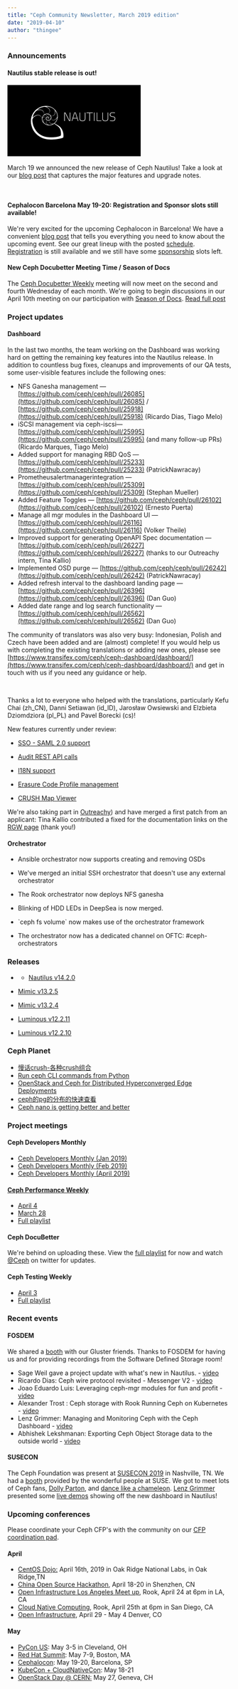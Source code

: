 ```yaml
---
title: "Ceph Community Newsletter, March 2019 edition"
date: "2019-04-10"
author: "thingee"
---
```


### Announcements

#### Nautilus stable release is out!

[![](images/nautilus.svg_-300x160.png)](images/nautilus.svg_.png)

March 19 we announced the new release of Ceph Nautilus! Take a look at our [blog post](https://ceph.com/releases/v14-2-0-nautilus-released/) that captures the major features and upgrade notes.

 

#### Cephalocon Barcelona May 19-20: Registration and Sponsor slots still available!

We're very excited for the upcoming Cephalocon in Barcelona! We have a convenient [blog post](https://ceph.com/community/cephalocon-barcelona/) that tells you everything you need to know about the upcoming event. See our great lineup with the posted [schedule](http://ceph.com/cephalocon/barcelona-2019/cephalocon-2019-barcelona-schedule/). [Registration](https://www.cvent.com/d/p6qjsh/4W?tw=0A-C7-A7-F1-14-4C-37-96-92-DD-A4-1A-9A-96-AB-50) is still available and we still have some [sponsorship](https://www2.thelinuxfoundation.org/sponsor-cephalocon19) slots left.

#### New Ceph Docubetter Meeting Time / Season of Docs

The [Ceph Docubetter Weekly](https://pad.ceph.com/p/Ceph_Documentation) meeting will now meet on the second and fourth Wednesday of each month. We're going to begin discussions in our April 10th meeting on our participation with [Season of Docs](https://developers.google.com/season-of-docs/). [Read full post](https://marc.info/?l=ceph-devel&m=154844885015165&w=2)

### Project updates

#### Dashboard

In the last two months, the team working on the Dashboard was working hard on getting the remaining key features into the Nautilus release. In addition to countless bug fixes, cleanups and improvements of our QA tests, some user-visible features include the following ones:

- NFS Ganesha management — [https://github.com/ceph/ceph/pull/26085](https://github.com/ceph/ceph/pull/26085) / [https://github.com/ceph/ceph/pull/25918](https://github.com/ceph/ceph/pull/25918) (Ricardo Dias, Tiago Melo)
- iSCSI management via ceph-iscsi— [https://github.com/ceph/ceph/pull/25995](https://github.com/ceph/ceph/pull/25995) (and many follow-up PRs) (Ricardo Marques, Tiago Melo)
- Added support for managing RBD QoS — [https://github.com/ceph/ceph/pull/25233](https://github.com/ceph/ceph/pull/25233) (PatrickNawracay)
- Prometheusalertmanagerintegration — [https://github.com/ceph/ceph/pull/25309](https://github.com/ceph/ceph/pull/25309) (Stephan Mueller)
- Added Feature Toggles — [https://github.com/ceph/ceph/pull/26102](https://github.com/ceph/ceph/pull/26102) (Ernesto Puerta)
- Manage all mgr modules in the Dashboard UI — [https://github.com/ceph/ceph/pull/26116](https://github.com/ceph/ceph/pull/26116) (Volker Theile)
- Improved support for generating OpenAPI Spec documentation — [https://github.com/ceph/ceph/pull/26227](https://github.com/ceph/ceph/pull/26227) (thanks to our Outreachy intern, Tina Kallio)
- Implemented OSD purge — [https://github.com/ceph/ceph/pull/26242](https://github.com/ceph/ceph/pull/26242) (PatrickNawracay)
- Added refresh interval to the dashboard landing page — [https://github.com/ceph/ceph/pull/26396](https://github.com/ceph/ceph/pull/26396) (Dan Guo)
- Added date range and log search functionality — [https://github.com/ceph/ceph/pull/26562](https://github.com/ceph/ceph/pull/26562) (Dan Guo)

The community of translators was also very busy: Indonesian, Polish and Czech have been added and are (almost) complete! If you would help us with completing the existing translations or adding new ones, please see [https://www.transifex.com/ceph/ceph-dashboard/dashboard/](https://www.transifex.com/ceph/ceph-dashboard/dashboard/) and get in touch with us if you need any guidance or help.

 

Thanks a lot to everyone who helped with the translations, particularly Kefu Chai (zh\_CN), Danni Setiawan (id\_ID), Jarosław Owsiewski and Elzbieta Dziomdziora (pl\_PL) and Pavel Borecki (cs)!

New features currently under review:

- [SSO - SAML 2.0 support](https://github.com/ceph/ceph/pull/24489)

- [Audit REST API calls](https://github.com/ceph/ceph/pull/24475)

- [I18N support](https://github.com/ceph/ceph/pull/24803)

- [Erasure Code Profile management](https://github.com/ceph/ceph/pull/24627)

- [CRUSH Map Viewer](https://github.com/ceph/ceph/pull/24766)

We're also taking part in [Outreachy](https://www.outreachy.org/)) and have merged a first patch from an applicant: Tina Kallio contributed a fixed for the documentation links on the [RGW page](https://github.com/ceph/ceph/pull/24612) (thank you!)

#### Orchestrator

- Ansible orchestrator now supports creating and removing OSDs

- We've merged an initial SSH orchestrator that doesn't use any external orchestrator

- The Rook orchestrator now deploys NFS ganesha

- Blinking of HDD LEDs in DeepSea is now merged.

- \`ceph fs volume\` now makes use of the orchestrator framework

- The orchestrator now has a dedicated channel on OFTC: #ceph-orchestrators

### Releases

- - [Nautilus v14.2.0](https://ceph.com/releases/v14-2-0-nautilus-released/)

- [Mimic v13.2.5](https://ceph.com/releases/v13-2-5-mimic-released/)
- [Mimic v13.2.4](https://ceph.com/releases/13-2-4-mimic-released/)

- [Luminous v12.2.11](https://ceph.com/releases/v12-2-11-luminous-released/)
- [Luminous v12.2.10](https://ceph.com/releases/v12-2-10-luminous-released/)

### Ceph Planet

- [慢话crush-各种crush组合](https://ceph.com/planet/%e6%85%a2%e8%af%9dcrush-%e5%90%84%e7%a7%8dcrush%e7%bb%84%e5%90%88/)
- [Run ceph CLI commands from Python](https://ceph.com/planet/run-ceph-cli-commands-from-python/)
- [OpenStack and Ceph for Distributed Hyperconverged Edge Deployments](https://ceph.com/planet/openstack-and-ceph-for-distributed-hyperconverged-edge-deployments/)
- [ceph的pg的分布的快速查看](https://ceph.com/planet/ceph%e7%9a%84pg%e7%9a%84%e5%88%86%e5%b8%83%e7%9a%84%e5%bf%ab%e9%80%9f%e6%9f%a5%e7%9c%8b/)
- [Ceph nano is getting better and better](https://ceph.com/planet/ceph-nano-is-getting-better-and-better/)

### Project meetings

#### Ceph Developers Monthly

- [Ceph Developers Monthly (Jan 2019)](https://youtu.be/RMmxE0p1j6Q)
- [Ceph Developers Monthly (Feb 2019)](https://youtu.be/h_-QEcvv5Iw)
- [Ceph Developers Monthly (April 2019)](https://youtu.be/j1prn3dyxls)

#### [Ceph Performance Weekly](https://ceph.com/performance-2/)

- [April 4](https://www.youtube.com/watch?v=INtcGM0fO2w&list=PLrBUGiINAakN2qXjxSgfmIwCCLqgiyBqw&index=3&t=0s)
- [March 28](https://www.youtube.com/watch?v=NUxiEnnEKi8&list=PLrBUGiINAakN2qXjxSgfmIwCCLqgiyBqw&index=2&t=0s)
- [Full playlist](https://www.youtube.com/playlist?list=PLrBUGiINAakN2qXjxSgfmIwCCLqgiyBqw)

#### Ceph DocuBetter

We're behind on uploading these. View the [full playlist](https://www.youtube.com/playlist?list=PLrBUGiINAakNe0PzkhHnr1c54O7Zh--zy) for now and watch [@Ceph](https://twitter.com/ceph) on twitter for updates.

#### Ceph Testing Weekly

- [April 3](https://www.youtube.com/watch?v=W-IjDwTG9LU&list=PLrBUGiINAakMV7gKMQjFvcWL3PeY0y0lq&index=19&t=0s)
- [Full playlist](https://www.youtube.com/playlist?list=PLrBUGiINAakMV7gKMQjFvcWL3PeY0y0lq)

### Recent events

#### FOSDEM

We shared a [booth](https://twitter.com/gluster/status/1091626500741320705) with our Gluster friends. Thanks to FOSDEM for having us and for providing recordings from the Software Defined Storage room!

- Sage Weil gave a project update with what's new in Nautilus. - [video](https://fosdem.org/2019/schedule/event/ceph_project_status_update/)
- Ricardo Dias: Ceph wire protocol revisited - Messenger V2 - [video](https://fosdem.org/2019/schedule/event/ceph_msgrv2/)
- Joao Eduardo Luis: Leveraging ceph-mgr modules for fun and profit - [video](https://fosdem.org/2019/schedule/event/cehp_mgr_modules_fun_and_profit/)
- Alexander Trost : Ceph storage with Rook Running Ceph on Kubernetes - [video](https://fosdem.org/2019/schedule/event/ceph_storage_with_rook/)
- Lenz Grimmer: Managing and Monitoring Ceph with the Ceph Dashboard - [video](https://fosdem.org/2019/schedule/event/ceph_manager_dashboard/)
- Abhishek Lekshmanan: Exporting Ceph Object Storage data to the outside world - [video](https://fosdem.org/2019/schedule/event/ceph_rgw_sync_modules/)

#### SUSECON

The Ceph Foundation was present at [SUSECON 2019](http://susecon.com/) in Nashville, TN. We had a [booth](https://twitter.com/Ceph/status/1113132623424032768) provided by the wonderful people at SUSE. We got to meet lots of Ceph fans, [Dolly Parton](https://twitter.com/Ceph/status/1113418431108403200), and [dance like a chameleon](https://twitter.com/Ceph/status/1114251350379040768). [Lenz Grimmer](https://twitter.com/LenzGrimmer) presented some [live demos](https://twitter.com/LenzGrimmer/status/1113959707172114433) showing off the new dashboard in Nautilus!

### Upcoming conferences

Please coordinate your Ceph CFP's with the community on our [CFP coordination pad](https://pad.ceph.com/p/cfp-coordination).

#### April

- [CentOS Dojo:](https://wiki.centos.org/Events/Dojo/ORNL2019) April 16th, 2019 in Oak Ridge National Labs, in Oak Ridge,TN
- [China Open Source Hackathon](images/image.png), April 18-20 in Shenzhen, CN
- [Open Infrastructure Los Angeles Meet up](https://www.meetup.com/OpenInfrastructure-LA/events/260117839/?_xtd=gqFyqDMwMzY3MTYyoXCmaXBob25l&from=ref), Rook, April 24 at 6pm in LA, CA
- [Cloud Native Computing](https://www.meetup.com/San-Diego-Cloud-Native-Computing-Meetup/events/259072266/), Rook, April 25th at 6pm in San Diego, CA
- [Open Infrastructure](https://www.openstack.org/summit/), April 29 - May 4 Denver, CO

#### May

- [PyCon US](https://us.pycon.org/2019/): May 3-5 in Cleveland, OH
- [Red Hat Summit](https://www.redhat.com/en/summit/2019): May 7-9, Boston, MA
- [Cephalocon](https://ceph.com/cephalocon/barcelona-2019/): May 19-20, Barcelona, SP
- [KubeCon + CloudNativeCon](https://events.linuxfoundation.org/events/kubecon-cloudnativecon-north-america-2019/): May 18-21
- [OpenStack Day @ CERN:](https://openstackdayscern.web.cern.ch/) May 27, Geneva, CH

